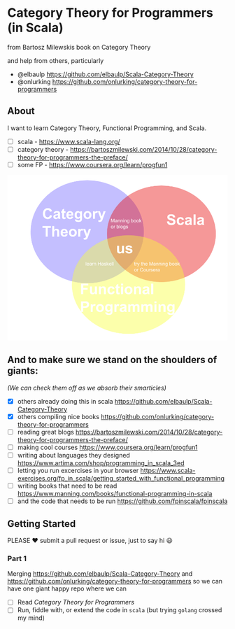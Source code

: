 # Category Theory for Programmers (in Scala)
from Bartosz Milewskis book on Category Theory 

and help from others, particularly 
- @elbaulp https://github.com/elbaulp/Scala-Category-Theory
- @onlurking https://github.com/onlurking/category-theory-for-programmers 

## About 

I want to learn Category Theory, Functional Programming, and Scala. 
- [ ] scala - https://www.scala-lang.org/ 
- [ ] category theory - https://bartoszmilewski.com/2014/10/28/category-theory-for-programmers-the-preface/
- [ ] some FP - https://www.coursera.org/learn/progfun1

![you-are-here](img/category-funprog-scala-venn-diagram.png)

## And to make sure we stand on the shoulders of giants:  
*(We can check them off as we absorb their smarticles)*
- [X] others already doing this in scala https://github.com/elbaulp/Scala-Category-Theory
- [X] others compiling nice books  https://github.com/onlurking/category-theory-for-programmers 
- [ ] reading great blogs https://bartoszmilewski.com/2014/10/28/category-theory-for-programmers-the-preface/ 
- [ ] making cool courses https://www.coursera.org/learn/progfun1
- [ ] writing about languages they designed https://www.artima.com/shop/programming_in_scala_3ed 
- [ ] letting you run excercises in your browser https://www.scala-exercises.org/fp_in_scala/getting_started_with_functional_programming 
- [ ] writing books that need to be read https://www.manning.com/books/functional-programming-in-scala 
- [ ] and the code that needs to be run https://github.com/fpinscala/fpinscala 

## Getting Started 

PLEASE :heart: submit a pull request or issue, just to say hi :smiley: 

### Part 1

Merging https://github.com/elbaulp/Scala-Category-Theory and https://github.com/onlurking/category-theory-for-programmers so we 
can have one giant happy repo where we can 
- [ ] Read *Category Theory for Programmers*
- [ ] Run, fiddle with, or extend the code in `scala` (but trying `golang` crossed my mind)

